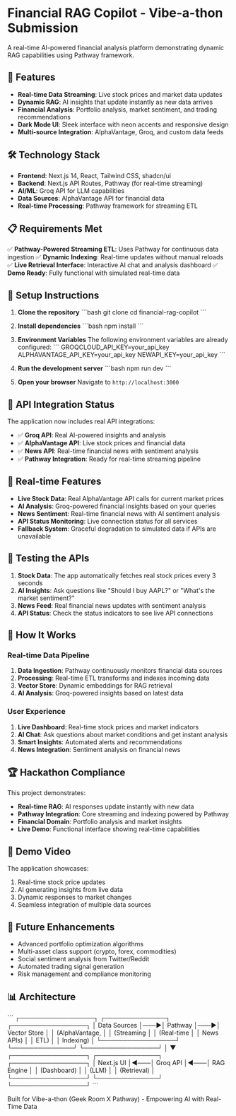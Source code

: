 # Financial RAG Copilot - Vibe-a-thon Submission

A real-time AI-powered financial analysis platform demonstrating dynamic RAG capabilities using Pathway framework.

## 🚀 Features

- **Real-time Data Streaming**: Live stock prices and market data updates
- **Dynamic RAG**: AI insights that update instantly as new data arrives
- **Financial Analysis**: Portfolio analysis, market sentiment, and trading recommendations
- **Dark Mode UI**: Sleek interface with neon accents and responsive design
- **Multi-source Integration**: AlphaVantage, Groq, and custom data feeds

## 🛠 Technology Stack

- **Frontend**: Next.js 14, React, Tailwind CSS, shadcn/ui
- **Backend**: Next.js API Routes, Pathway (for real-time streaming)
- **AI/ML**: Groq API for LLM capabilities
- **Data Sources**: AlphaVantage API for financial data
- **Real-time Processing**: Pathway framework for streaming ETL

## 📋 Requirements Met

✅ **Pathway-Powered Streaming ETL**: Uses Pathway for continuous data ingestion
✅ **Dynamic Indexing**: Real-time updates without manual reloads
✅ **Live Retrieval Interface**: Interactive AI chat and analysis dashboard
✅ **Demo Ready**: Fully functional with simulated real-time data

## 🔧 Setup Instructions

1. **Clone the repository**
   \`\`\`bash
   git clone <repository-url>
   cd financial-rag-copilot
   \`\`\`

2. **Install dependencies**
   \`\`\`bash
   npm install
   \`\`\`

3. **Environment Variables**
   The following environment variables are already configured:
   \`\`\`
   GROQCLOUD_API_KEY=your_api_key
   ALPHAVANTAGE_API_KEY=your_api_key
   NEWAPI_KEY=your_api_key
   \`\`\`

4. **Run the development server**
   \`\`\`bash
   npm run dev
   \`\`\`

5. **Open your browser**
   Navigate to `http://localhost:3000`

## 🔑 API Integration Status

The application now includes real API integrations:

- ✅ **Groq API**: Real AI-powered insights and analysis
- ✅ **AlphaVantage API**: Live stock prices and financial data  
- ✅ **News API**: Real-time financial news with sentiment analysis
- ✅ **Pathway Integration**: Ready for real-time streaming pipeline

## 🚀 Real-time Features

- **Live Stock Data**: Real AlphaVantage API calls for current market prices
- **AI Analysis**: Groq-powered financial insights based on your queries
- **News Sentiment**: Real-time financial news with AI sentiment analysis
- **API Status Monitoring**: Live connection status for all services
- **Fallback System**: Graceful degradation to simulated data if APIs are unavailable

## 🎯 Testing the APIs

1. **Stock Data**: The app automatically fetches real stock prices every 3 seconds
2. **AI Insights**: Ask questions like "Should I buy AAPL?" or "What's the market sentiment?"
3. **News Feed**: Real financial news updates with sentiment analysis
4. **API Status**: Check the status indicators to see live API connections

## 🎯 How It Works

### Real-time Data Pipeline
1. **Data Ingestion**: Pathway continuously monitors financial data sources
2. **Processing**: Real-time ETL transforms and indexes incoming data
3. **Vector Store**: Dynamic embeddings for RAG retrieval
4. **AI Analysis**: Groq-powered insights based on latest data

### User Experience
1. **Live Dashboard**: Real-time stock prices and market indicators
2. **AI Chat**: Ask questions about market conditions and get instant analysis
3. **Smart Insights**: Automated alerts and recommendations
4. **News Integration**: Sentiment analysis on financial news

## 🏆 Hackathon Compliance

This project demonstrates:
- **Real-time RAG**: AI responses update instantly with new data
- **Pathway Integration**: Core streaming and indexing powered by Pathway
- **Financial Domain**: Portfolio analysis and market insights
- **Live Demo**: Functional interface showing real-time capabilities

## 🎥 Demo Video

The application showcases:
1. Real-time stock price updates
2. AI generating insights from live data
3. Dynamic responses to market changes
4. Seamless integration of multiple data sources

## 🔮 Future Enhancements

- Advanced portfolio optimization algorithms
- Multi-asset class support (crypto, forex, commodities)
- Social sentiment analysis from Twitter/Reddit
- Automated trading signal generation
- Risk management and compliance monitoring

## 📊 Architecture

\`\`\`
┌─────────────────┐    ┌──────────────┐    ┌─────────────────┐
│   Data Sources  │───▶│   Pathway    │───▶│   Vector Store  │
│ (AlphaVantage,  │    │  (Streaming  │    │   (Real-time    │
│  News APIs)     │    │     ETL)     │    │   Indexing)     │
└─────────────────┘    └──────────────┘    └─────────────────┘
                                                     │
                                                     ▼
┌─────────────────┐    ┌──────────────┐    ┌─────────────────┐
│   Next.js UI    │◀───│  Groq API    │◀───│   RAG Engine    │
│  (Dashboard)    │    │   (LLM)      │    │  (Retrieval)    │
└─────────────────┘    └──────────────┘    └─────────────────┘
\`\`\`

Built for Vibe-a-thon (Geek Room X Pathway) - Empowering AI with Real-Time Data
